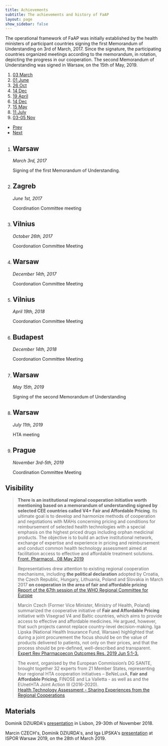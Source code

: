 ```yaml
---
title: Achievements
subtitle: The achievements and history of FaAP
layout: page
show_sidebar: false
---
```


The operational framework of FaAP was initially established by the health ministers of participant countries signing the first Memorandum of Understanding on 3rd of March, 2017. Since the signature, the participating countries organized meetings according to the memorandum, in rotation, depicting the progress in our cooperation. The second Memorandum of Understanding was signed in Warsaw, on the 15th of May, 2019.
              
<section class="cd-horizontal-timeline">
	<div class="cd-timeline">
		<div class="events-wrapper">
			<div class="events">
				<ol class="cd-olist">
					<li><a href="#0" data-date="03/03/2017" class="selected">03 March</a></li>
					<li><a href="#0" data-date="01/06/2017">01 June</a></li>
					<li><a href="#0" data-date="26/10/2017">26 Oct</a></li>
					<li><a href="#0" data-date="14/12/2017">14 Dec</a></li>
					<li><a href="#0" data-date="19/04/2018">19 April</a></li>
                    <li><a href="#0" data-date="14/12/2018">14 Dec</a></li>
                    <li><a href="#0" data-date="15/05/2019">15 May</a></li>
                    <li><a href="#0" data-date="11/07/2019">11 July</a></li>
                    <li><a href="#0" data-date="03/11/2019">03-05 Nov</a></li>
				</ol>
				<span class="filling-line" aria-hidden="true"></span>
			</div> <!-- .events -->
		</div> <!-- .events-wrapper -->
		<ul class="cd-timeline-navigation">
			<li><a href="#0" class="prev inactive">Prev</a></li>
			<li><a href="#0" class="next">Next</a></li>
		</ul> <!-- .cd-timeline-navigation -->
	</div> <!-- .timeline -->
	<div class="events-content">
		<ol class="cd-olist">
			<li class="selected" data-date="03/03/2017">
				<h2>Warsaw</h2>
				<em>March 3rd, 2017</em>
				<p>	
					Signing of the first Memorandum of Understanding.
				</p>
			</li>
			<li data-date="01/06/2017">
				<h2>Zagreb</h2>
				<em>June 1st, 2017</em>
				<p>	
					Coordination Committee meeting
				</p>
			</li>
			<li data-date="26/10/2017">
				<h2>Vilnius</h2>
				<em>October 26th, 2017</em>
				<p>	
					Coordonation Committee Meeting
				</p>
			</li>
			<li data-date="14/12/2017">
				<h2>Warsaw</h2>
				<em>December 14th, 2017</em>
				<p>	
					Coordonation Committee Meeting
				</p>
			</li>
			<li data-date="19/04/2018">
				<h2>Vilnius</h2>
				<em>April 19th, 2018</em>
				<p>	
					Coordonation Committee Meeting
				</p>
			</li>
			<li data-date="14/12/2018">
				<h2>Budapest</h2>
				<em>December 14th, 2018</em>
				<p>	
					Coordonation Committee Meeting
				</p>
			</li>
			<li data-date="15/05/2019">
				<h2>Warsaw</h2>
				<em>May 15th, 2019</em>
				<p>	
					Signing of the second Memorandum of Understanding
				</p>
			</li>
			<li data-date="11/07/2019">
				<h2>Warsaw</h2>
				<em>July 11th, 2019</em>
				<p>	
					HTA meeting
				</p>
			</li>
      <li data-date="03/11/2019">
				<h2>Prague</h2>
				<em>November 3rd-5th, 2019</em>
				<p>	
					Coordination Committee Meeting
				</p>
			</li>
		</ol>
	</div> <!-- .events-content -->
</section>
<script src='https://cdnjs.cloudflare.com/ajax/libs/jquery/2.1.3/jquery.min.js'></script>
<script src='https://cdnjs.cloudflare.com/ajax/libs/jquery-mobile/1.4.5/jquery.mobile.min.js'></script>
<script  src="/assets/js/timeline.js"></script>

## Visibility

> **There is an institutional regional cooperation initiative worth mentioning based on a memorandum of understanding signed by selected CEE countries called V4+ Fair and Affordable Pricing**. Its ultimate goal is to develop and harmonize methods of cooperation and negotiations with MAHs concerning pricing and conditions for reimbursement of selected health technologies with a special emphasis on the highest priced drugs including orphan medicinal products. The objective is to build an active institutional network, exchange of expertise and experience in pricing and reimbursement and conduct common health technology assessment aimed at facilitation access to effective and affordable treatment solutions.
<br>[Front. Pharmacol., 08 May 2019](https://doi.org/10.3389/fphar.2019.00487?target=_blank)

> Representatives drew attention to existing regional cooperation mechanisms, including **the political declaration** adopted by Croatia, the Czech Republic, Hungary, Lithuania, Poland and Slovakia in March 2017 **on cooperation in the area of fair and affordable pricing**
<br>[Report of the 67th session of the WHO Regional Committee for Europe](http://www.euro.who.int/__data/assets/pdf_file/0005/359096/67rp00e_FinalReport_170895.pdf?ua=1)

> Marcin Czech (Former Vice Minister, Ministry of Health, Poland) summarized the cooperative initiative of **Fair and Affordable Pricing** initiative with Visegrad V4 and Baltic countries, which aims to provide access to effective and affordable medicines. He argued, however, that such projects cannot replace country-level decision-making. Iga Lipska (National Health Insurance Fund, Warsaw) highlighted that during a joint procurement the focus should be on the value of products delivered to patients, not only on their prices, and that the process should be pre-defined, well-described and transparent.
<br>[Expert Rev Pharmacoecon Outcomes Res. 2019 Jun 5:1-3.](https://www.tandfonline.com/doi/full/10.1080/14737167.2019.1626720?af=R)

> The event, organised by the European Commission’s DG SANTE, brought together 32 experts from 21 Member States, representing four regional HTA cooperation initiatives – BeNeLuxA, **Fair and Affordable Pricing**, FINOSE and La Valletta - as well as and the EUnetHTA Joint Action III (2016-2020).
<br>[Health Technology Assessment - Sharing Experiences from the Regional Cooperations](https://ec.europa.eu/health/sites/health/files/technology_assessment/docs/2018_regional_hta_reportsum_en.pdf)

## Materials
Dominik DZIURDA's [presentation](http://www.infarmed.pt/documents/15786/2835945/Apresenta%C3%A7%C3%A3oDominik+Dziurda.pdf/d189e40a-1924-4115-9978-b02332d173d5?target=_blank) in Lisbon, 29-30th of November 2018.

Marcin CZECH's, Dominik DZIURDA's, and Iga LIPSKA's [presentation](https://www.ispor.org/docs/default-source/default-document-library/5-328-session4woa.pdf?sfvrsn=237de72a_0) at ISPOR Warsaw 2019, on the 28th of March 2019.

